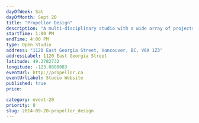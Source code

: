 ```yaml
---
dayOfWeek: Sat
dayOfMonth: Sept 20
title: "Propellor Design"
description: "A multi-disciplinary studio with a wide array of projects on the go. Members of our team will be getting their hands dirty working on the final stages of a sculpture project. Visitors will get a tour of the studio, a glimpse into our process, and a refreshment or two for their trouble."
startTime: 1:00 PM
endTime: 4:00 PM
type: Open Studio
address: "1120 East Georgia Street, Vancouver, BC, V6A 1Z3"
addressLabel: 1120 East Georgia Street
latitude: 49.2782732
longitude: -123.0808083
eventUrl: http://propellor.ca
eventUrlLabel: Studio Website
published: true
price: 

category: event-20
priority: 8
slug: 2014-09-20-propellor_design
---
```

